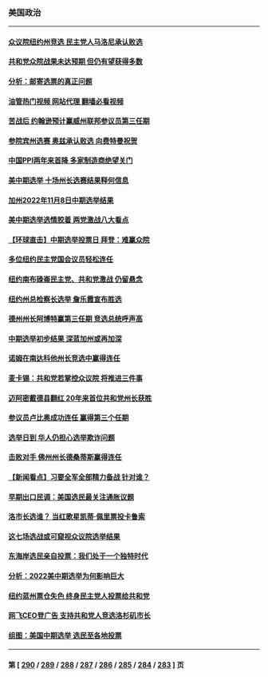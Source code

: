 ### 美国政治
---
#### [众议院纽约州竞选 民主党人马洛尼承认败选](../../pages/ncid1078159/n13862798.md?11100445) 
#### [共和党众院战果未达预期 但仍有望获得多数](../../pages/ncid1078159/n13862079.md?11100445) 
#### [分析：邮寄选票的真正问题](../../pages/ncid1078159/n13862774.md?11100445) 
#### [油管热门视频 网站代理 翻墙必看视频](http://150.230.27.170:81/youtube.html?11100445)
#### [苦战后 约翰逊预计赢威州联邦参议员第三任期](../../pages/ncid1078159/n13862756.md?11100445) 
#### [参院宾州选赛 奥兹承认败选 向费特曼祝贺](../../pages/ncid1078159/n13862777.md?11100445) 
#### [中国PPI两年来首降 多家制造商绝望关门](../../pages/ncid1078159/n13862744.md?11100445) 
#### [美中期选举 十场州长选赛结果释何信息](../../pages/ncid1078159/n13862598.md?11100445) 
#### [加州2022年11月8日中期选举结果](../../pages/ncid1078159/n13862358.md?11100445) 
#### [美中期选举选情胶着 两党激战八大看点](../../pages/ncid1078159/n13862669.md?11100445) 
#### [【环球直击】中期选举投票日 拜登：难赢众院](../../pages/ncid1078159/n13862080.md?11100445) 
#### [多位纽约民主党国会议员轻松连任](../../pages/ncid1078159/n13862406.md?11100445) 
#### [纽约南布碌崙民主党、共和党激战 仍留悬念](../../pages/ncid1078159/n13862415.md?11100445) 
#### [纽约州总检察长选举 詹乐霞宣布胜选](../../pages/ncid1078159/n13862418.md?11100445) 
#### [德州州长阿博特赢第三任期 竞选总统呼声高](../../pages/ncid1078159/n13862325.md?11100445) 
#### [中期选举初步结果 深蓝加州或再加深](../../pages/ncid1078159/n13862309.md?11100445) 
#### [诺姆在南达科他州长竞选中赢得连任](../../pages/ncid1078159/n13862267.md?11100445) 
#### [麦卡锡：共和党若掌控众议院 将推进三件事](../../pages/ncid1078159/n13862233.md?11100445) 
#### [迈阿密戴德县翻红 20年来首位共和党州长获胜](../../pages/ncid1078159/n13862228.md?11100445) 
#### [参议员卢比奥成功连任 赢得第三个任期](../../pages/ncid1078159/n13862194.md?11100445) 
#### [选举日到 华人仍担心选举欺诈问题](../../pages/ncid1078159/n13862237.md?11100445) 
#### [击败对手 佛州州长德桑蒂斯赢得连任](../../pages/ncid1078159/n13862173.md?11100445) 
#### [【新闻看点】习要全军全部精力备战 针对谁？](../../pages/ncid1078159/n13862090.md?11100445) 
#### [早期出口民调：美国选民最关注通胀议题](../../pages/ncid1078159/n13862151.md?11100445) 
#### [洛市长选谁？ 当红歌星凯蒂‧佩里票投卡鲁索](../../pages/ncid1078159/n13862137.md?11100445) 
#### [这七场选战或可窥视众议院选举结果](../../pages/ncid1078159/n13861977.md?11100445) 
#### [东海岸选民亲自投票：我们处于一个独特时代](../../pages/ncid1078159/n13862118.md?11100445) 
#### [分析：2022美中期选举为何影响巨大](../../pages/ncid1078159/n13862069.md?11100445) 
#### [纽约蓝州票仓失色 终身民主党人投票给共和党](../../pages/ncid1078159/n13862054.md?11100445) 
#### [网飞CEO登广告 支持共和党人竞选洛杉矶市长](../../pages/ncid1078159/n13862061.md?11100445) 
#### [组图：美国中期选举 选民至各地投票](../../pages/ncid1078159/n13861807.md?11100445) 

---
#### 第 [ [290](./290.md?11100445) / [289](./289.md?11100445) / [288](./288.md?11100445) / [287](./287.md?11100445) / [286](./286.md?11100445) / [285](./285.md?11100445) / [284](./284.md?11100445) / [283](./283.md?11100445) ] 页
